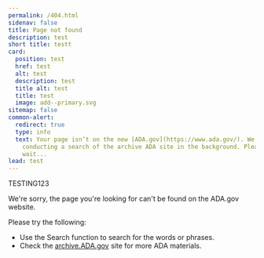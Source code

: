```yaml
---
permalink: /404.html
sidenav: false
title: Page not found
description: test
short title: testt
card:
  position: test
  href: test
  alt: test
  description: test
  title alt: test
  title: test
  image: add--primary.svg
sitemap: false
common-alert:
  redirect: true
  type: info
  text: Your page isn’t on the new [ADA.gov](https://www.ada.gov/). We are
    conducting a search of the archive ADA site in the background. Please
    wait...
lead: test
---
```

T﻿ESTING123

We're sorry, the page you're looking for can't be found on the ADA.gov website.

Please try the following:

* Use the Search function to search for the words or phrases.
* Check the <a target="blank" href="https://archive.ada.gov">archive.ADA.gov</a> site for more ADA materials.